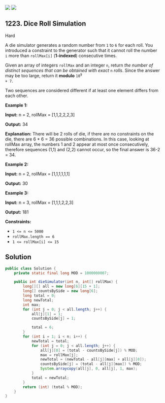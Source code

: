 [![](https://img.shields.io/github/stars/javadev/LeetCode-in-Java?label=Stars&style=flat-square)](https://github.com/javadev/LeetCode-in-Java)
[![](https://img.shields.io/github/forks/javadev/LeetCode-in-Java?label=Fork%20me%20on%20GitHub%20&style=flat-square)](https://github.com/javadev/LeetCode-in-Java/fork)

## 1223\. Dice Roll Simulation

Hard

A die simulator generates a random number from `1` to `6` for each roll. You introduced a constraint to the generator such that it cannot roll the number `i` more than `rollMax[i]` (**1-indexed**) consecutive times.

Given an array of integers `rollMax` and an integer `n`, return _the number of distinct sequences that can be obtained with exact_ `n` _rolls_. Since the answer may be too large, return it **modulo** <code>10<sup>9</sup> + 7</code>.

Two sequences are considered different if at least one element differs from each other.

**Example 1:**

**Input:** n = 2, rollMax = [1,1,2,2,2,3]

**Output:** 34

**Explanation:** There will be 2 rolls of die, if there are no constraints on the die, there are 6 \* 6 = 36 possible combinations. In this case, looking at rollMax array, the numbers 1 and 2 appear at most once consecutively, therefore sequences (1,1) and (2,2) cannot occur, so the final answer is 36-2 = 34.

**Example 2:**

**Input:** n = 2, rollMax = [1,1,1,1,1,1]

**Output:** 30

**Example 3:**

**Input:** n = 3, rollMax = [1,1,1,2,2,3]

**Output:** 181

**Constraints:**

*   `1 <= n <= 5000`
*   `rollMax.length == 6`
*   `1 <= rollMax[i] <= 15`

## Solution

```java
public class Solution {
    private static final long MOD = 1000000007;

    public int dieSimulator(int n, int[] rollMax) {
        long[][] all = new long[6][15 + 1];
        long[] countsBySide = new long[6];
        long total = 0;
        long newTotal;
        int max;
        for (int j = 0; j < all.length; j++) {
            all[j][1] = 1;
            countsBySide[j] = 1;

            total = 6;
        }
        for (int i = 1; i < n; i++) {
            newTotal = total;
            for (int j = 0; j < all.length; j++) {
                all[j][0] = (total - countsBySide[j]) % MOD;
                max = rollMax[j];
                newTotal = (newTotal - all[j][max] + all[j][0]);
                countsBySide[j] = (total - all[j][max]) % MOD;
                System.arraycopy(all[j], 0, all[j], 1, max);
            }
            total = newTotal;
        }
        return (int) (total % MOD);
    }
}
```